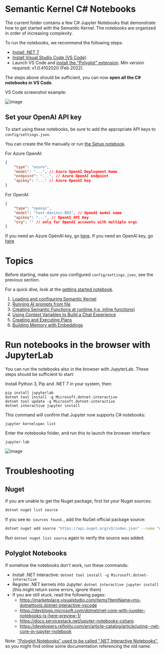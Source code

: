 # Semantic Kernel C# Notebooks

The current folder contains a few C# Jupyter Notebooks that demonstrate how to get started with
the Semantic Kernel. The notebooks are organized in order of increasing complexity.

To run the notebooks, we recommend the following steps:

-   [Install .NET 7](https://dotnet.microsoft.com/download/dotnet/7.0)
-   [Install Visual Studio Code (VS Code)](https://code.visualstudio.com)
-   Launch VS Code and [install the "Polyglot" extension](https://marketplace.visualstudio.com/items?itemName=ms-dotnettools.dotnet-interactive-vscode).
    Min version required: v1.0.4102020 (Feb 2022).

The steps above should be sufficient, you can now **open all the C# notebooks in VS Code**.

VS Code screenshot example:

![image](https://user-images.githubusercontent.com/371009/216761942-1861635c-b4b7-4059-8ecf-590d93fe6300.png)

## Set your OpenAI API key

To start using these notebooks, be sure to add the appropriate API keys to `config/settings.json`.

You can create the file manually or run [the Setup notebook](0-AI-settings.ipynb).

For Azure OpenAI:

```json
{
    "type": "azure",
    "model": "...", // Azure OpenAI Deployment Name
    "endpoint": "...", // Azure OpenAI endpoint
    "apikey": "..." // Azure OpenAI key
}
```

For OpenAI:

```json
{
    "type": "openai",
    "model": "text-davinci-003", // OpenAI model name
    "apikey": "...", // OpenAI API Key
    "org": "" // only for OpenAI accounts with multiple orgs
}
```

If you need an Azure OpenAI key, go [here](https://learn.microsoft.com/en-us/azure/cognitive-services/openai/quickstart?pivots=rest-api).
If you need an OpenAI key, go [here](https://platform.openai.com/account/api-keys)

# Topics

Before starting, make sure you configured `config/settings.json`,
see the previous section.

For a quick dive, look at the [getting started notebook](Getting-Started-Notebook.ipynb).

1. [Loading and configuring Semantic Kernel](1-basic-loading-the-kernel.ipynb)
2. [Running AI prompts from file](2-running-prompts-from-file.ipynb)
3. [Creating Semantic Functions at runtime (i.e. inline functions)](3-semantic-function-inline.ipynb)
4. [Using Context Variables to Build a Chat Experience](4-context-variables-chat.ipynb)
5. [Creating and Executing Plans](5-using-the-planner.ipynb)
6. [Building Memory with Embeddings](6-memory-and-embeddings.ipynb)

# Run notebooks in the browser with JupyterLab

You can run the notebooks also in the browser with JupyterLab. These steps
should be sufficient to start:

Install Python 3, Pip and .NET 7 in your system, then:

    pip install jupyterlab
    dotnet tool install -g Microsoft.dotnet-interactive
    dotnet tool update -g Microsoft.dotnet-interactive
    dotnet interactive jupyter install

This command will confirm that Jupyter now supports C# notebooks:

    jupyter kernelspec list

Enter the notebooks folder, and run this to launch the browser interface:

    jupyter-lab

![image](https://user-images.githubusercontent.com/371009/216756924-41657aa0-5574-4bc9-9bdb-ead3db7bf93a.png)

# Troubleshooting

## Nuget

If you are unable to get the Nuget package, first list your Nuget sources:
```sh
dotnet nuget list source
```
If you see `No sources found.`, add the NuGet official package source:
```sh
dotnet nuget add source "https://api.nuget.org/v3/index.json" --name "nuget.org"
```
Run `dotnet nuget list source` again to verify the source was added.

## Polyglot Notebooks

If somehow the notebooks don't work, run these commands:

-   Install .NET Interactive: `dotnet tool install -g Microsoft.dotnet-interactive`
-   Register .NET kernels into Jupyter: `dotnet interactive jupyter install` (this might return some errors, ignore them)
-   If you are still stuck, read the following pages:
    -   https://marketplace.visualstudio.com/items?itemName=ms-dotnettools.dotnet-interactive-vscode
    -   https://devblogs.microsoft.com/dotnet/net-core-with-juypter-notebooks-is-here-preview-1/
    -   https://docs.servicestack.net/jupyter-notebooks-csharp
    -   https://developers.refinitiv.com/en/article-catalog/article/using--net-core-in-jupyter-notebook

Note: ["Polyglot Notebooks" used to be called ".NET Interactive Notebooks"](https://devblogs.microsoft.com/dotnet/dotnet-interactive-notebooks-is-now-polyglot-notebooks/),
so you might find online some documentation referencing the old name.
